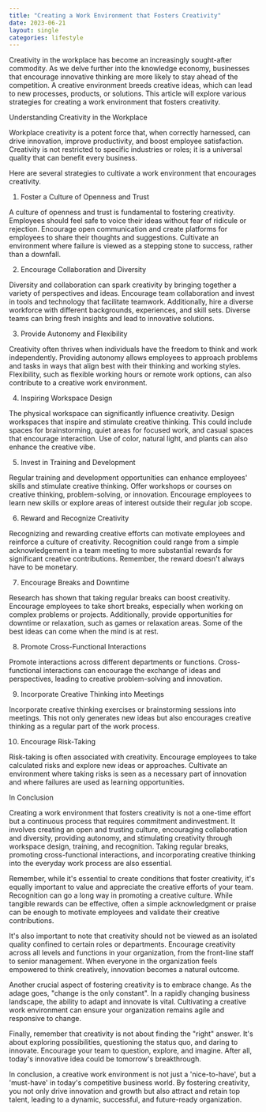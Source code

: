 ```yaml
---
title: "Creating a Work Environment that Fosters Creativity"
date: 2023-06-21
layout: single
categories: lifestyle
---
```

Creativity in the workplace has become an increasingly sought-after commodity. As we delve further into the knowledge economy, businesses that encourage innovative thinking are more likely to stay ahead of the competition. A creative environment breeds creative ideas, which can lead to new processes, products, or solutions. This article will explore various strategies for creating a work environment that fosters creativity.

Understanding Creativity in the Workplace

Workplace creativity is a potent force that, when correctly harnessed, can drive innovation, improve productivity, and boost employee satisfaction. Creativity is not restricted to specific industries or roles; it is a universal quality that can benefit every business.

Here are several strategies to cultivate a work environment that encourages creativity.

1. Foster a Culture of Openness and Trust

A culture of openness and trust is fundamental to fostering creativity. Employees should feel safe to voice their ideas without fear of ridicule or rejection. Encourage open communication and create platforms for employees to share their thoughts and suggestions. Cultivate an environment where failure is viewed as a stepping stone to success, rather than a downfall.

2. Encourage Collaboration and Diversity

Diversity and collaboration can spark creativity by bringing together a variety of perspectives and ideas. Encourage team collaboration and invest in tools and technology that facilitate teamwork. Additionally, hire a diverse workforce with different backgrounds, experiences, and skill sets. Diverse teams can bring fresh insights and lead to innovative solutions.

3. Provide Autonomy and Flexibility

Creativity often thrives when individuals have the freedom to think and work independently. Providing autonomy allows employees to approach problems and tasks in ways that align best with their thinking and working styles. Flexibility, such as flexible working hours or remote work options, can also contribute to a creative work environment.

4. Inspiring Workspace Design

The physical workspace can significantly influence creativity. Design workspaces that inspire and stimulate creative thinking. This could include spaces for brainstorming, quiet areas for focused work, and casual spaces that encourage interaction. Use of color, natural light, and plants can also enhance the creative vibe.

5. Invest in Training and Development

Regular training and development opportunities can enhance employees' skills and stimulate creative thinking. Offer workshops or courses on creative thinking, problem-solving, or innovation. Encourage employees to learn new skills or explore areas of interest outside their regular job scope.

6. Reward and Recognize Creativity

Recognizing and rewarding creative efforts can motivate employees and reinforce a culture of creativity. Recognition could range from a simple acknowledgement in a team meeting to more substantial rewards for significant creative contributions. Remember, the reward doesn't always have to be monetary.

7. Encourage Breaks and Downtime

Research has shown that taking regular breaks can boost creativity. Encourage employees to take short breaks, especially when working on complex problems or projects. Additionally, provide opportunities for downtime or relaxation, such as games or relaxation areas. Some of the best ideas can come when the mind is at rest.

8. Promote Cross-Functional Interactions

Promote interactions across different departments or functions. Cross-functional interactions can encourage the exchange of ideas and perspectives, leading to creative problem-solving and innovation.

9. Incorporate Creative Thinking into Meetings

Incorporate creative thinking exercises or brainstorming sessions into meetings. This not only generates new ideas but also encourages creative thinking as a regular part of the work process.

10. Encourage Risk-Taking

Risk-taking is often associated with creativity. Encourage employees to take calculated risks and explore new ideas or approaches. Cultivate an environment where taking risks is seen as a necessary part of innovation and where failures are used as learning opportunities.

In Conclusion

Creating a work environment that fosters creativity is not a one-time effort but a continuous process that requires commitment andinvestment. It involves creating an open and trusting culture, encouraging collaboration and diversity, providing autonomy, and stimulating creativity through workspace design, training, and recognition. Taking regular breaks, promoting cross-functional interactions, and incorporating creative thinking into the everyday work process are also essential.

Remember, while it's essential to create conditions that foster creativity, it's equally important to value and appreciate the creative efforts of your team. Recognition can go a long way in promoting a creative culture. While tangible rewards can be effective, often a simple acknowledgment or praise can be enough to motivate employees and validate their creative contributions.

It's also important to note that creativity should not be viewed as an isolated quality confined to certain roles or departments. Encourage creativity across all levels and functions in your organization, from the front-line staff to senior management. When everyone in the organization feels empowered to think creatively, innovation becomes a natural outcome.

Another crucial aspect of fostering creativity is to embrace change. As the adage goes, "change is the only constant". In a rapidly changing business landscape, the ability to adapt and innovate is vital. Cultivating a creative work environment can ensure your organization remains agile and responsive to change.

Finally, remember that creativity is not about finding the "right" answer. It's about exploring possibilities, questioning the status quo, and daring to innovate. Encourage your team to question, explore, and imagine. After all, today's innovative idea could be tomorrow's breakthrough.

In conclusion, a creative work environment is not just a 'nice-to-have', but a 'must-have' in today's competitive business world. By fostering creativity, you not only drive innovation and growth but also attract and retain top talent, leading to a dynamic, successful, and future-ready organization.